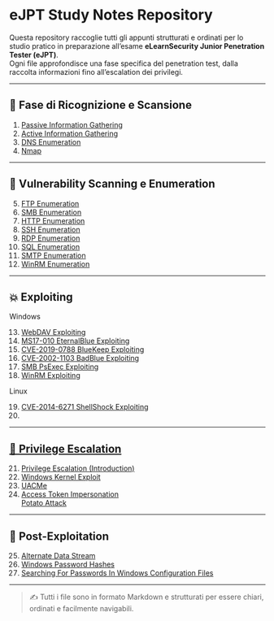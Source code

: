 # eJPT Study Notes Repository

Questa repository raccoglie tutti gli appunti strutturati e ordinati per lo studio pratico in preparazione all’esame **eLearnSecurity Junior Penetration Tester (eJPT)**.  
Ogni file approfondisce una fase specifica del penetration test, dalla raccolta informazioni fino all’escalation dei privilegi.

---

## 🧭 Fase di Ricognizione e Scansione

1. <a href="https://github.com/Gigidotexe/Penetration_Test_notes/blob/main/Passive%20Information%20Gathering.md">Passive Information Gathering</a>
2. <a href="https://github.com/Gigidotexe/Penetration_Test_notes/blob/main/Active%20Information%20Gathering.md">Active Information Gathering</a>
3. <a href="https://github.com/Gigidotexe/Penetration_Test_notes/blob/main/DNS%20Emumeration.md">DNS Enumeration</a>
4. <a href="https://github.com/Gigidotexe/Penetration_Test_notes/blob/main/Nmap.md">Nmap</a>

---

## 🧾 Vulnerability Scanning e Enumeration

5. <a href="https://github.com/Gigidotexe/Penetration_Test_notes/blob/main/FTP%20Enumeration.md">FTP Enumeration</a>
6. <a href="https://github.com/Gigidotexe/Penetration_Test_notes/blob/main/SMB%20Enumeration.md">SMB Enumeration</a>
7. <a href="https://github.com/Gigidotexe/Penetration_Test_notes/blob/main/HTTP%20Enumeration.md">HTTP Enumeration</a> 
8. <a href="https://github.com/Gigidotexe/Penetration_Test_notes/blob/main/SSH%20Enumeration.md">SSH Enumeration</a>
9. <a href="https://github.com/Gigidotexe/Penetration_Test_notes/blob/main/RDP%20Enumeration.md">RDP Enumeration</a> 
10. <a href="https://github.com/Gigidotexe/Penetration_Test_notes/blob/main/SQL%20Enumeration.md">SQL Enumeration</a> 
11. <a href="https://github.com/Gigidotexe/Penetration_Test_notes/blob/main/SMTP%20Enumeration.md">SMTP Enumeration</a> 
12. <a href="https://github.com/Gigidotexe/Penetration_Test_notes/blob/main/WinRM%20Enumeration.md">WinRM Enumeration</a>

---

## 💥 Exploiting
Windows

13. <a href="https://github.com/Gigidotexe/Penetration_Test_notes/blob/main/IIS%20WebDAV%20Exploiting.md">WebDAV Exploiting</a>  
14. <a href="https://github.com/Gigidotexe/Penetration_Test_notes/blob/main/MS17-010%20EternalBlue%20Exploiting.md">MS17-010 EternalBlue Exploiting</a>  
15. <a href="https://github.com/Gigidotexe/Penetration_Test_notes/blob/main/CVE-2019-0788%20BlueKeep%20Exploiting.md">CVE-2019-0788 BlueKeep Exploiting</a>
16. <a href="https://github.com/Gigidotexe/Penetration_Test_notes/blob/main/CVE-2002-1103%20BadBlue%20Exploiting.md">CVE-2002-1103 BadBlue Exploiting</a>
17. <a href="https://github.com/Gigidotexe/Penetration_Test_notes/blob/main/SMB%20PsExec%20Exploiting.md">SMB PsExec Exploiting</a> 
18. <a href="">WinRM Exploiting</a>

Linux

19. <a href="">CVE-2014-6271 ShellShock Exploiting 
20.

---

## 🧬 Privilege Escalation

21. <a href="https://github.com/Gigidotexe/Penetration_Test_notes/blob/main/Privilege%20Escalation%20(Introduction).md">Privilege Escalation (Introduction)</a> 
22. <a href="https://github.com/Gigidotexe/Penetration_Test_notes/blob/main/Windows%20Kernel%20Exploit.md">Windows Kernel Exploit</a> 
23. <a href="https://github.com/Gigidotexe/Penetration_Test_notes/blob/main/UACMe.md">UACMe</a>  
24. <a href="https://github.com/Gigidotexe/Penetration_Test_notes/blob/main/Access%20Token%20Impersonation.md">Access Token Impersonation</a> <br>
  	<a href="https://github.com/Gigidotexe/Penetration_Test_notes/blob/main/Potato%20Attack.md">Potato Attack</a>

---

## 🧰 Post-Exploitation

25. <a href="https://github.com/Gigidotexe/Penetration_Test_notes/blob/main/Alternate%20Data%20Stream.md">Alternate Data Stream</a> 
26. <a href="https://github.com/Gigidotexe/Penetration_Test_notes/blob/main/Windows%20Password%20Hashes.md">Windows Password Hashes</a> 
27. <a href="https://github.com/Gigidotexe/Penetration_Test_notes/blob/main/Searching%20For%20Passwords%20In%20Windows%20Configuration%20Files.md">Searching For Passwords In Windows Configuration Files</a>

---

> ✍️ Tutti i file sono in formato Markdown e strutturati per essere chiari, ordinati e facilmente navigabili.
